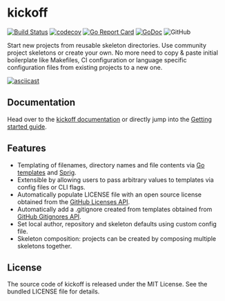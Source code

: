 # kickoff

[![Build Status](https://github.com/martinohmann/kickoff/workflows/build/badge.svg)](https://github.com/martinohmann/kickoff/actions?query=workflow%3Abuild)
[![codecov](https://codecov.io/gh/martinohmann/kickoff/branch/master/graph/badge.svg)](https://codecov.io/gh/martinohmann/kickoff)
[![Go Report Card](https://goreportcard.com/badge/github.com/martinohmann/kickoff)](https://goreportcard.com/report/github.com/martinohmann/kickoff)
[![GoDoc](https://godoc.org/github.com/martinohmann/kickoff?status.svg)](https://godoc.org/github.com/martinohmann/kickoff)
![GitHub](https://img.shields.io/github/license/martinohmann/kickoff?color=orange)

Start new projects from reusable skeleton directories. Use community project
skeletons or create your own. No more need to copy & paste initial boilerplate
like Makefiles, CI configuration or language specific configuration files from
existing projects to a new one.

[![asciicast](https://asciinema.org/a/409511.svg)](https://asciinema.org/a/409511)

## Documentation

Head over to the [kickoff documentation](https://kickoff.run) or directly jump
into the [Getting started guide](https://kickoff.run/getting-started).

## Features

- Templating of filenames, directory names and file contents via [Go
  templates](https://golang.org/pkg/text/template/) and
  [Sprig](http://masterminds.github.io/sprig/).
- Extensible by allowing users to pass arbitrary values to templates via config
  files or CLI flags.
- Automatically populate LICENSE file with an open source license obtained from
  the [GitHub Licenses API](https://docs.github.com/en/rest/reference/licenses).
- Automatically add a .gitignore created from templates obtained from
  [GitHub Gitignores API](https://docs.github.com/en/rest/reference/gitignore).
- Set local author, repository and skeleton defaults using custom config file.
- Skeleton composition: projects can be created by composing multiple skeletons
  together.

## License

The source code of kickoff is released under the MIT License. See the bundled
LICENSE file for details.
